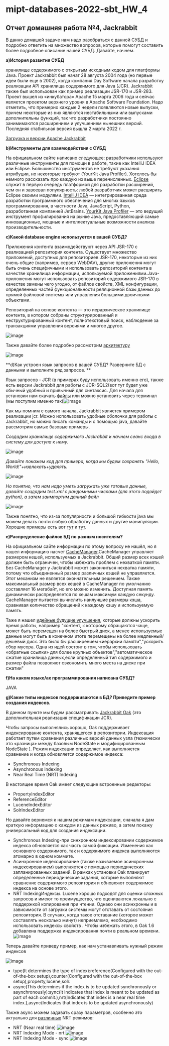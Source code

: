 # mipt-databases-2022-sbt_HW_4
## Отчет домашняя работа №4, Jackrabbit 

В данно домашей задаче нам надо разобраться с данной СУБД и подробно ответить на множество вопросов, которые помогут составить более подробное описание нашей СУБД. Давайте, начнем.

**a)История развития СУБД**

 хранилище содержимого с открытым исходным кодом для платформы Java. Проект Jackrabbit был начат 28 августа 2004 года (но первые идеи были еще в 2002), когда компания Day Software начала разработку реализации API хранилища содержимого для Java (JCR). Jackrabbit также был использован как пример реализации JSR-170 и JSR-283. Проект вышел из «инкубатора» Apache 15 марта 2006 года и сейчас является проектом верхнего уровня в Apache Software Foundation. Надо отметить, что примерно каждые 2 недели появляются новые выпуски, причем некоторые из них являются нестабильными или выпусками дополнительны функций, так что разработчики постоянно занимимаются расширением и улучшением нынешних версий. Последняя стабильная версия вышла 2 марта 2022 г.


[Загрузка и версии Apache Jackrabbit](https://jackrabbit.apache.org/jcr/downloads.html)

**b)Инструменты для взаимодействия с СУБД**

На официальном сайте написано следующее: разработчики используют различные инструменты для помощи в работе, такие как IntelliJ IDEA или Eclipse. Большинство инструментов не требуют указания атрибуции, но некоторые требуют (YourKit Java Profiler). Хотелось бы немного рассказать про каждую из выше перечисленных. [Eclipse](https://www.eclipse.org/) служит в первую очередь платформой для разработки расширений, чем он и завоевал популярность: любой разработчик может расширить Eclipse своими модулями. [IntelliJ IDEA](https://www.jetbrains.com/opensource/idea/) — интегрированная среда разработки программного обеспечения для многих языков программирования, в частности Java, JavaScript, Python, разработанная компанией JetBrains. [YourKit Java Profiler](https://www.yourkit.com/benefits/#:~:text=YourKit%20Java%20Profiler%20is%20the,simply%20unrivaled%20but%20absolutely%20unique.) — это ведущий инструмент профилирования на рынке Java, предоставляющий самые инновационные, мощные и интеллектуальные возможности анализа производительности.

**c)Какой database engine используется в вашей СУБД?**

Приложения контента взаимодействуют через API JSR-170 с реализацией репозитория контента. Существует множество приложений, доступных для репозиториев JSR-170, некоторые из них очень общие (например, сервер WebDAV), другие приложения могут быть очень специфичными и использовать репозиторий контента в качестве хранилища информации, используемой приложениями.Java-приложения могут использовать репозиторий содержимого JSR-170 в качестве замены чего угодно, от файлов свойств, XML-конфигурации, определенных частей функциональности реляционной базы данных до прямой файловой системы или управления большими двоичными объектами.

Репозиторий на основе контента — это иерархическое хранилище контента, в котором собраны структурированный и неструктурированный контент, полнотекстовый поиск, наблюдение за транзакциями управления версиями и многое другое.

![image](https://user-images.githubusercontent.com/58188954/166662155-21b750df-6b9a-4676-b70b-51b1542f27fc.png)

Также давайте более подробно рассмотрим [архитектуру](https://jackrabbit.apache.org/jcr/jackrabbit-architecture.html)

![image](https://user-images.githubusercontent.com/58188954/166662841-8c44eec7-0795-4637-bda4-2a8e0177129c.png)

**d)Как устроен язык запросов в вашей СУБД? Разверните БД с данными и выполните ряд запросов. **

Язык запросов - JCR (в примерах буду использовать именно его), также есть версии Jackrabbit для работы с JCR-SQL2(вот тут будет уже обычный удобный и привычный для синтаксис. 
Для начала для установки нам скачать [файлы](https://jackrabbit.apache.org/jcr/downloads.html) или можно установить через терминал (мы поступим именно так)![image](https://user-images.githubusercontent.com/58188954/166663782-944208f6-6235-496c-98b8-15e120db0858.png)

Как мы помним с самого начала, Jackrabbit является примером реализации jcr. Можно использовать удобные оболочки для работы с Jackrabbit, но можно писать команды и с помощью java, давайте рассмотрим самые базовые примеры.

*Создадим хранилище содержимого Jackrabbit и начнем сеанс входа в систему для доступа к нему.*

![image](https://user-images.githubusercontent.com/58188954/166677915-1ba07498-6ac7-48ad-bf5c-714833f7367f.png)

*Давайте покажем код для примера, когда мы будем сохранять "Hello, World!"+извлекать+удалять.*

![image](https://user-images.githubusercontent.com/58188954/166678578-0fd9257f-efe1-4940-b974-f2ace5800d97.png)

*Но понятно, что нам надо уметь загружать уже готовые данные, давайте создадим test.xml с рандомными числами (для этого подойдет python), а затем заимпортим данный файл*

![image](https://user-images.githubusercontent.com/58188954/166680061-3e62eef8-dd73-4afb-94f2-369fba68af58.png)

Также понятно, что из-за популярности и большой гибкости java мы можем делать почти любую обработку данных и другие манипуляции.
Хорошие примеры есть вот [тут](https://ru.bmstu.wiki/Apache_Jackrabbit#.D0.9D.D0.B0.D1.87.D0.B0.D0.BB.D0.BE_.D1.80.D0.B0.D0.B1.D0.BE.D1.82.D1.8B_.D1.81_Apache_Jackrabbit) и [тут](https://jackrabbit.apache.org/archive/wiki/JCR/ExamplesPage_115513397.html).


**e)Распределение файлов БД по разным носителям?**

На официальном сайте информации по этому вопросу не нашёл, но я нашел информацию насчет [CacheManager](https://jackrabbit.apache.org/archive/wiki/JCR/CacheManager_115513375.html).CacheManager управляет размером кешей, используемых в Jackrabbit. Общий размер всех кэшей должен быть ограничен, чтобы избежать проблем с нехваткой памяти. Без CacheManager у Jackrabbit может закончиться нехватка памяти, потому что объединенный размер различных кэшей не управляется. Этот механизм не является окончательным решением. Также максимальный размер всех кешей в CacheManager по умолчанию составляет 16 мегабайт, но его можно изменить. Доступная память динамически распределяется по кешам максимум каждую секунду. CacheManager пытается вычислить наилучшие размеры кэша, сравнивая количество обращений к каждому кэшу и используемую память. 

Таже я нашел [идейные будущие улучшения](https://jackrabbit.apache.org/archive/wiki/JCR/DataStore_115513387.html#DataStore-FutureIdeas), которые должны ускорить время работы, например "контент, к которому обращаются чаще, может быть перемещен на более быстрый диск, а менее используемые данные могут быть в конечном итоге перемещены на более медленный/дешевый диск. Это было бы расширением «иерархии памяти","ускорить сбор мусора. Одна из идей состоит в том, чтобы использовать «обратные ссылки» для более крупных объектов","автоматическое сжатие хранилища данных,если определенный тип содержимого и размер файла позволяют сэкономить много места на диске при сжатии"

**f)На каком языке/ах программирования написана СУБД?**

JAVA

**g)Какие типы индексов поддерживаются в БД? Приведите пример создания индексов.**

В данном пункте мы будем рассматривать [Jackrabbit Oak](https://jackrabbit.apache.org/oak/docs/) (это дополнительная реализация спецификации JCR).

Чтобы запросы выполнялись хорошо, Oak поддерживает индексирование контента, хранящегося в репозитории. Индексация работает путем сравнения различных версий данных узла (технически это «разница» между базовым NodeState и модифицированным NodeState ). Режим индексации определяет, как выполняется сравнение и когда обновляется содержимое индекса:
- Synchronous Indexing
- Asynchronous Indexing
- Near Real Time (NRT) Indexing
  
В настоящее время Oak имеет следующие встроенные редакторы:
- PropertyIndexEditor
- ReferenceEditor
- LuceneIndexEditor
- SolrIndexEditor

Но давайте вернемся к нашим режимам индексации, сначала я дам краткую информацию о каждом из данных реживо, а затем покажу универсальный код для создания индексации.
- Synchronous Indexing-при синхронном индексировании содержимое индекса обновляется как часть самой фиксации. Изменения как основного содержимого, так и содержимого индекса выполняются атомарно в одном коммите.
- Асинхронное индексирование (также называемое асинхронным индексированием) выполняется с помощью периодических запланированных заданий. В рамках установки Oak планирует определенные периодические задания, которые выполняют сравнение содержимого репозитория и обновляют содержимое индекса на основе этого.
- NRT IndexingИндексы. Lucene хорошо подходят для оценки сложных запросов и имеют то преимущество, что оцениваются локально с поддержкой копирования при чтении. Однако они асинхронны и в зависимости от загрузки системы могут отставать от состояния репозитория. В случаях, когда такое отставание (которое может составлять несколько минут) неприемлемо, необходимо использовать индексы свойств . Чтобы избежать этого, в Oak 1.6 добавлена ​​поддержка индексирования почти в реальном времени. ![image](https://user-images.githubusercontent.com/58188954/166704147-e8d88110-c00a-46ea-a517-2f1717f20028.png)


Теперь давайте приведу пример, как нам устанавливать нужный режим индексов

![image](https://user-images.githubusercontent.com/58188954/166705426-6a140813-7801-4cc4-84a7-fc33bf9c1d6b.png)
- type(It determines the type of index):reference(Configured with the out-of-the-box setup),counter(Configured with the out-of-the-box setup),property,lucene,solr.
- async(This determines if the index is to be updated synchronously or asynchronously):sync(It indicates that index is meant to be updated as part of each commit.),nrt(Indicates that index is a near real time index.),async(Indicates that index is to be updated asynchronously)

Также async можем задавать сразу параметров, особенно это актуально для [различных](https://jackrabbit.apache.org/oak/docs/query/indexing.html#nrt-indexing-usage) NRT режимов:
- NRT (Near real time)    ![image](https://user-images.githubusercontent.com/58188954/166715343-ffdfc824-9d93-46ce-947f-e30cc892b2f7.png)
- NRT Indexing Mode - nrt      ![image](https://user-images.githubusercontent.com/58188954/166715423-dc483f69-5243-48c8-8323-02398e591809.png)
- NRT Indexing Mode - sync       ![image](https://user-images.githubusercontent.com/58188954/166715485-ba0211ff-2939-43ad-8705-118350e3a56a.png)




